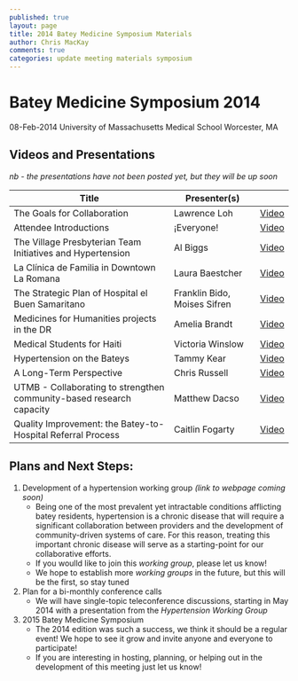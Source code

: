 ```yaml
---
published: true
layout: page
title: 2014 Batey Medicine Symposium Materials
author: Chris MacKay
comments: true
categories: update meeting materials symposium
---
```


# Batey Medicine Symposium 2014

08-Feb-2014
University of Massachusetts Medical School
Worcester, MA


## Videos and Presentations

*nb - the presentations have not been posted yet, but they will be up soon*

|                                Title                                 |         Presenter(s)          |                                                     |
|----------------------------------------------------------------------|-------------------------------|-----------------------------------------------------|
| The Goals for Collaboration                                          | Lawrence Loh                  | [Video](http://youtu.be/5Ea75eJ3KdU)                |
| Attendee Introductions                                               | ¡Everyone!                    | [Video](http://youtu.be/8r8_PFwz6Nw)                |
| The Village Presbyterian Team Initiatives and Hypertension           | Al Biggs                      | [Video](http://www.youtube.com/watch?v=5fXkRB7HyJc) |
| La Clínica de Familia in Downtown La Romana                          | Laura Baestcher               | [Video]()                                           |
| The Strategic Plan of Hospital el Buen Samaritano                    | Franklin Bido, Moises Sifren  | [Video](http://www.youtube.com/watch?v=IXAIqMzQCZY) |
| Medicines for Humanities projects in the DR                          | Amelia Brandt                 | [Video](http://www.youtube.com/watch?v=Da6a-_olwZY) |
| Medical Students for Haiti                                           | Victoria Winslow              | [Video](http://youtu.be/mlsXZvwc8N4)                |
| Hypertension on the Bateys                                           | Tammy Kear                    | [Video](http://www.youtube.com/watch?v=vffp-Kk70xY) |
| A Long-Term Perspective                                              | Chris Russell                 | [Video](http://www.youtube.com/watch?v=FmIDwWMmI1o) |
| UTMB - Collaborating to strengthen community-based research capacity | Matthew Dacso                 | [Video](http://www.youtube.com/watch?v=1111FPA-ubU) |
| Quality Improvement:  the Batey-to-Hospital Referral Process         | Caitlin Fogarty               | [Video](http://www.youtube.com/watch?v=-Z13J-eolJI) |

## Plans and Next Steps:

1. Development of a hypertension working group *(link to webpage coming soon)*
	- Being one of the most prevalent yet intractable conditions afflicting batey residents, hypertension is a chronic disease that will require a significant collaboration between providers and the development of community-driven systems of care. For this reason, treating this important chronic disease will serve as a starting-point for our collaborative efforts.
	- If you woulld like to join this *working group*, please let us know!
	- We hope to establish more *working groups* in the future, but this will be the first, so stay tuned
1. Plan for a bi-monthly conference calls
	- We will have single-topic teleconference discussions, starting in May 2014 with a presentation from the *Hypertension Working Group*
1. 2015 Batey Medicine Symposium
	- The 2014 edition was such a success, we think it should be a regular event! We hope to see it grow and invite anyone and everyone to participate!
	- If you are interesting in hosting, planning, or helping out in the development of this meeting just let us know!
	
